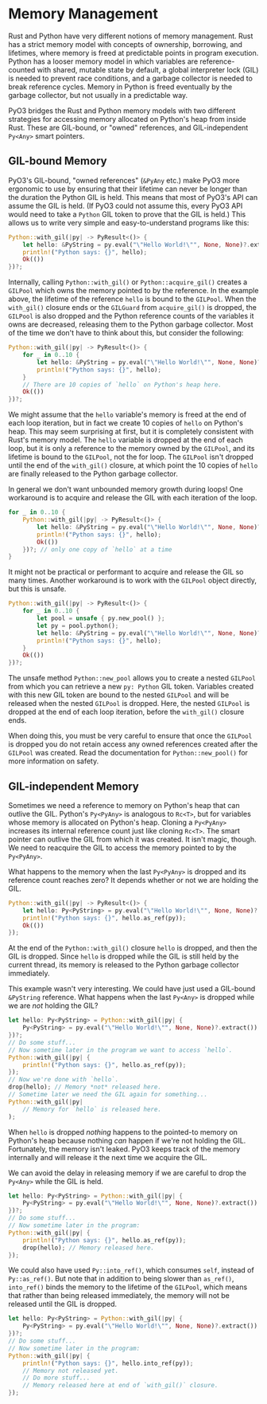 # Memory Management

Rust and Python have very different notions of memory management.  Rust has
a strict memory model with concepts of ownership, borrowing, and lifetimes,
where memory is freed at predictable points in program execution.  Python has
a looser memory model in which variables are reference-counted with shared,
mutable state by default, a global interpreter lock (GIL) is needed to prevent
race conditions, and a garbage collector is needed to break reference cycles.
Memory in Python is freed eventually by the garbage collector, but not usually
in a predictable way.

PyO3 bridges the Rust and Python memory models with two different strategies for
accessing memory allocated on Python's heap from inside Rust.  These are
GIL-bound, or "owned" references, and GIL-independent `Py<Any>` smart pointers.

## GIL-bound Memory

PyO3's GIL-bound, "owned references" (`&PyAny` etc.) make PyO3 more ergonomic to
use by ensuring that their lifetime can never be longer than the duration the
Python GIL is held.  This means that most of PyO3's API can assume the GIL is
held. (If PyO3 could not assume this, every PyO3 API would need to take a
`Python` GIL token to prove that the GIL is held.)  This allows us to write
very simple and easy-to-understand programs like this:

```rust
Python::with_gil(|py| -> PyResult<()> {
    let hello: &PyString = py.eval("\"Hello World!\"", None, None)?.extract()?;
    println!("Python says: {}", hello);
    Ok(())
})?;
```

Internally, calling `Python::with_gil()` or `Python::acquire_gil()` creates a
`GILPool` which owns the memory pointed to by the reference.  In the example
above, the lifetime of the reference `hello` is bound to the `GILPool`.  When
the `with_gil()` closure ends or the `GILGuard` from `acquire_gil()` is dropped,
the `GILPool` is also dropped and the Python reference counts of the variables
it owns are decreased, releasing them to the Python garbage collector.  Most
of the time we don't have to think about this, but consider the following:

```rust
Python::with_gil(|py| -> PyResult<()> {
    for _ in 0..10 {
        let hello: &PyString = py.eval("\"Hello World!\"", None, None)?.extract()?;
        println!("Python says: {}", hello);
    }
    // There are 10 copies of `hello` on Python's heap here.
    Ok(())
})?;
```

We might assume that the `hello` variable's memory is freed at the end of each
loop iteration, but in fact we create 10 copies of `hello` on Python's heap.
This may seem surprising at first, but it is completely consistent with Rust's
memory model.  The `hello` variable is dropped at the end of each loop, but it
is only a reference to the memory owned by the `GILPool`, and its lifetime is
bound to the `GILPool`, not the for loop.  The `GILPool` isn't dropped until
the end of the `with_gil()` closure, at which point the 10 copies of `hello`
are finally released to the Python garbage collector.

In general we don't want unbounded memory growth during loops!  One workaround
is to acquire and release the GIL with each iteration of the loop.

```rust
for _ in 0..10 {
    Python::with_gil(|py| -> PyResult<()> {
        let hello: &PyString = py.eval("\"Hello World!\"", None, None)?.extract()?;
        println!("Python says: {}", hello);
        Ok(())
    })?; // only one copy of `hello` at a time
}
```

It might not be practical or performant to acquire and release the GIL so many
times.  Another workaround is to work with the `GILPool` object directly, but
this is unsafe.

```rust
Python::with_gil(|py| -> PyResult<()> {
    for _ in 0..10 {
        let pool = unsafe { py.new_pool() };
        let py = pool.python();
        let hello: &PyString = py.eval("\"Hello World!\"", None, None)?.extract()?;
        println!("Python says: {}", hello);
    }
    Ok(())
})?;
```

The unsafe method `Python::new_pool` allows you to create a nested `GILPool`
from which you can retrieve a new `py: Python` GIL token.  Variables created
with this new GIL token are bound to the nested `GILPool` and will be released
when the nested `GILPool` is dropped.  Here, the nested `GILPool` is dropped
at the end of each loop iteration, before the `with_gil()` closure ends.

When doing this, you must be very careful to ensure that once the `GILPool` is
dropped you do not retain access any owned references created after the
`GILPool` was created.  Read the documentation for `Python::new_pool()` for more
information on safety.

## GIL-independent Memory

Sometimes we need a reference to memory on Python's heap that can outlive the
GIL.  Python's `Py<PyAny>` is analogous to `Rc<T>`, but for variables whose
memory is allocated on Python's heap.  Cloning a `Py<PyAny>` increases its
internal reference count just like cloning `Rc<T>`.  The smart pointer can
outlive the GIL from which it was created.  It isn't magic, though.  We need to
reacquire the GIL to access the memory pointed to by the `Py<PyAny>`.

What happens to the memory when the last `Py<PyAny>` is dropped and its
reference count reaches zero?  It depends whether or not we are holding the GIL.

```rust
Python::with_gil(|py| -> PyResult<()> {
    let hello: Py<PyString> = py.eval("\"Hello World!\"", None, None)?.extract())?;
    println!("Python says: {}", hello.as_ref(py));
    Ok(())
});
```

At the end of the `Python::with_gil()` closure `hello` is dropped, and then the
GIL is dropped.  Since `hello` is dropped while the GIL is still held by the
current thread, its memory is released to the Python garbage collector
immediately.

This example wasn't very interesting.  We could have just used a GIL-bound
`&PyString` reference.  What happens when the last `Py<Any>` is dropped while
we are *not* holding the GIL?

```rust
let hello: Py<PyString> = Python::with_gil(|py| {
    Py<PyString> = py.eval("\"Hello World!\"", None, None)?.extract())
})?;
// Do some stuff...
// Now sometime later in the program we want to access `hello`.
Python::with_gil(|py| {
    println!("Python says: {}", hello.as_ref(py));
});
// Now we're done with `hello`.
drop(hello); // Memory *not* released here.
// Sometime later we need the GIL again for something...
Python::with_gil(|py|
    // Memory for `hello` is released here.
);
```

When `hello` is dropped *nothing* happens to the pointed-to memory on Python's
heap because nothing _can_ happen if we're not holding the GIL.  Fortunately,
the memory isn't leaked.  PyO3 keeps track of the memory internally and will
release it the next time we acquire the GIL.

We can avoid the delay in releasing memory if we are careful to drop the
`Py<Any>` while the GIL is held.

```rust
let hello: Py<PyString> = Python::with_gil(|py| {
    Py<PyString> = py.eval("\"Hello World!\"", None, None)?.extract())
})?;
// Do some stuff...
// Now sometime later in the program:
Python::with_gil(|py| {
    println!("Python says: {}", hello.as_ref(py));
    drop(hello); // Memory released here.
});
```

We could also have used `Py::into_ref()`, which consumes `self`, instead of
`Py::as_ref()`.  But note that in addition to being slower than `as_ref()`,
`into_ref()` binds the memory to the lifetime of the `GILPool`, which means
that rather than being released immediately, the memory will not be released
until the GIL is dropped.

```rust
let hello: Py<PyString> = Python::with_gil(|py| {
    Py<PyString> = py.eval("\"Hello World!\"", None, None)?.extract())
})?;
// Do some stuff...
// Now sometime later in the program:
Python::with_gil(|py| {
    println!("Python says: {}", hello.into_ref(py));
    // Memory not released yet.
    // Do more stuff...
    // Memory released here at end of `with_gil()` closure.
});
```
